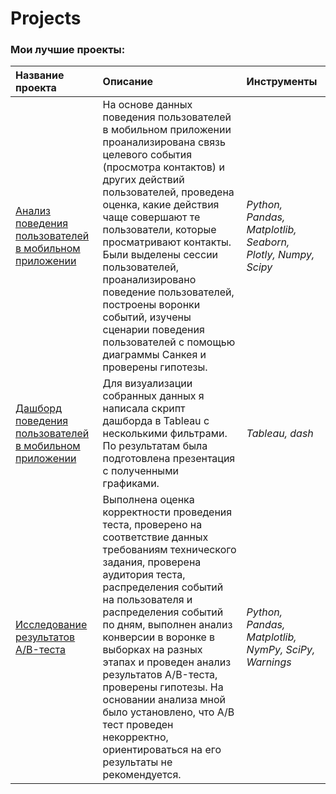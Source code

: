 # Projects
    
### Мои лучшие проекты:
    
| Название проекта | Описание | Инструменты | 
| :---------------------- | :---------------------- | :---------------------- |
| <a href="https://github.com/yulia-pozd/Projects/blob/main/%D0%90%D0%BD%D0%B0%D0%BB%D0%B8%D0%B7%20%D0%BF%D0%BE%D0%B2%D0%B5%D0%B4%D0%B5%D0%BD%D0%B8%D1%8F%20%D0%BF%D0%BE%D0%BB%D1%8C%D0%B7%D0%BE%D0%B2%D0%B0%D1%82%D0%B5%D0%BB%D0%B5%D0%B9%20%D0%B2%20%D0%BC%D0%BE%D0%B1%D0%B8%D0%BB%D1%8C%D0%BD%D0%BE%D0%BC%20%D0%BF%D1%80%D0%B8%D0%BB%D0%BE%D0%B6%D0%B5%D0%BD%D0%B8%D0%B8/mobile%20app.ipynb">Анализ поведения пользователей в мобильном приложении</a> | На основе данных поведения пользователей в мобильном приложении проанализирована связь целевого события (просмотра контактов) и других действий пользователей, проведена оценка, какие действия чаще совершают те пользователи, которые просматривают контакты. Были выделены сессии пользователей, проанализировано поведение пользователей, построены воронки событий, изучены сценарии поведения пользователей с помощью диаграммы Санкея и проверены гипотезы. | *Python, Pandas, Matplotlib, Seaborn, Plotly, Numpy, Scipy* |
| <a href="https://public.tableau.com/app/profile/yulia2759/viz/NV_16788274708010/Dashboard1">Дашборд поведения пользователей в мобильном приложении</a> | Для визуализации собранных данных я написала скрипт дашборда в Tableau с несколькими фильтрами. По результатам была подготовлена презентация с полученными графиками.| *Tableau, dash* |
| <a href="https://github.com/yulia-pozd/Projects/blob/main/%D0%98%D1%81%D1%81%D0%BB%D0%B5%D0%B4%D0%BE%D0%B2%D0%B0%D0%BD%D0%B8%D0%B5%20%D1%80%D0%B5%D0%B7%D1%83%D0%BB%D1%8C%D1%82%D0%B0%D1%82%D0%BE%D0%B2%20%D0%90%5CB-%D1%82%D0%B5%D1%81%D1%82%D0%B0/ab-test.ipynb">Исследование результатов А/B-теста</a> | Выполнена оценка корректности проведения теста, проверено на соответствие данных требованиям технического задания, проверена аудитория теста, распределения событий на пользователя и распределения событий по дням, выполнен анализ конверсии в воронке в выборках на разных этапах и проведен анализ результатов A/B-теста, проверены гипотезы. На основании анализа мной было установлено, что А/B тест проведен некорректно, ориентироваться на его результаты не рекомендуется. | *Python, Pandas, Matplotlib, NymPy, SciPy, Warnings* |
